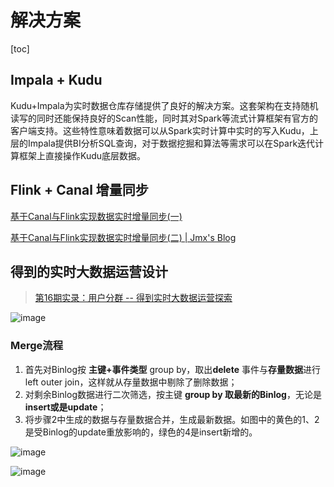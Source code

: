 # 解决方案

[toc]

## Impala + Kudu 

Kudu+Impala为实时数据仓库存储提供了良好的解决方案。这套架构在支持随机读写的同时还能保持良好的Scan性能，同时其对Spark等流式计算框架有官方的客户端支持。这些特性意味着数据可以从Spark实时计算中实时的写入Kudu，上层的Impala提供BI分析SQL查询，对于数据挖掘和算法等需求可以在Spark迭代计算框架上直接操作Kudu底层数据。



## Flink + Canal  增量同步

[基于Canal与Flink实现数据实时增量同步(一)]([https://jiamaoxiang.top/2020/03/05/%E5%9F%BA%E4%BA%8ECanal%E4%B8%8EFlink%E5%AE%9E%E7%8E%B0%E6%95%B0%E6%8D%AE%E5%AE%9E%E6%97%B6%E5%A2%9E%E9%87%8F%E5%90%8C%E6%AD%A5-%E4%B8%80/](https://jiamaoxiang.top/2020/03/05/基于Canal与Flink实现数据实时增量同步-一/))

[基于Canal与Flink实现数据实时增量同步(二) | Jmx's Blog](https://jiamaoxiang.top/2020/03/24/%E5%9F%BA%E4%BA%8ECanal%E4%B8%8EFlink%E5%AE%9E%E7%8E%B0%E6%95%B0%E6%8D%AE%E5%AE%9E%E6%97%B6%E5%A2%9E%E9%87%8F%E5%90%8C%E6%AD%A5-%E4%BA%8C/)



## 得到的实时大数据运营设计

> [第16期实录：用户分群 -- 得到实时大数据运营探索](https://mp.weixin.qq.com/s/yz3GCgAY1t8cTbviaNtnFQ)

 ![image](http://static.lovedata.net/20-07-03-cd6ce673112f45040cb8aeb138acd3e3.png-wm)

###  Merge流程

1. 首先对Binlog按 **主键+事件类型** group by，取出**delete** 事件与**存量数据**进行left outer join，这样就从存量数据中剔除了删除数据；
2. 对剩余Binlog数据进行二次筛选，按主键 **group by 取最新的Binlog**，无论是**insert或是update**；
3. 将步骤2中生成的数据与存量数据合并，生成最新数据。如图中的黄色的1、2是受Binlog的update重放影响的，绿色的4是insert新增的。

![image](http://static.lovedata.net/20-07-03-d99d464e7c25bea52f2cd0e3dfc879a5.png-wm)

![image](http://static.lovedata.net/20-07-03-174c85904728226c3d499924c23d9ef5.png-wm)